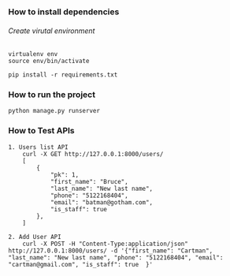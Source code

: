 
### How to install dependencies

###### Create virutal environment
```
virtualenv env
source env/bin/activate
```
```
pip install -r requirements.txt
```
### How to run the project
```
python manage.py runserver
```

### How to Test APIs
```
1. Users list API
    curl -X GET http://127.0.0.1:8000/users/
    [
        {
            "pk": 1,
            "first_name": "Bruce",
            "last_name": "New last name",
            "phone": "5122168404",
            "email": "batman@gotham.com",
            "is_staff": true
        },
    ]

2. Add User API
    curl -X POST -H "Content-Type:application/json" http://127.0.0.1:8000/users/ -d '{"first_name": "Cartman", "last_name": "New last name", "phone": "5122168404", "email": "cartman@gmail.com", "is_staff": true  }'
    
    
```
